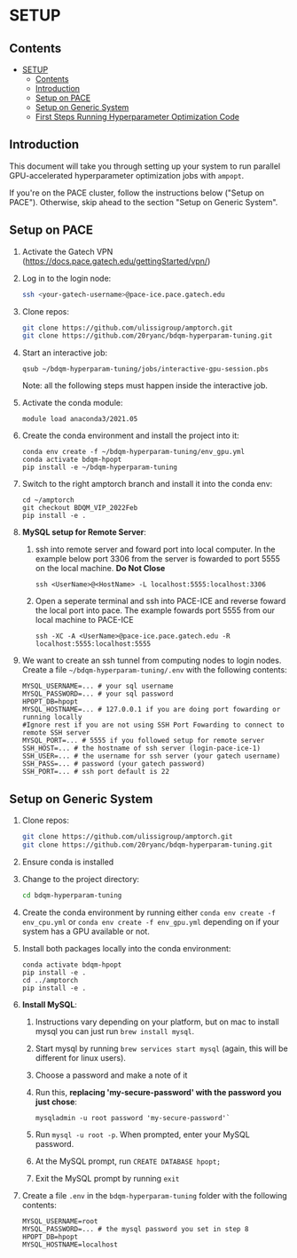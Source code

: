 # SETUP<a name="setup"></a>

## Contents<a name="contents"></a>

<!-- mdformat-toc start --slug=github --maxlevel=6 --minlevel=1 -->

- [SETUP](#setup)
  - [Contents](#contents)
  - [Introduction](#introduction)
  - [Setup on PACE](#setup-on-pace)
  - [Setup on Generic System](#setup-on-generic-system)
  - [First Steps Running Hyperparameter Optimization Code](#first-steps-running-hyperparameter-optimization-code)

<!-- mdformat-toc end -->

## Introduction<a name="introduction"></a>

This document will take you through setting up your system to run parallel
GPU-accelerated hyperparameter optimization jobs with `ampopt`.

If you're on the PACE cluster, follow the instructions below ("Setup on PACE").
Otherwise, skip ahead to the section "Setup on Generic System".

## Setup on PACE<a name="setup-on-pace"></a>

1. Activate the Gatech VPN (https://docs.pace.gatech.edu/gettingStarted/vpn/)

1. Log in to the login node:

   ```bash
   ssh <your-gatech-username>@pace-ice.pace.gatech.edu
   ```

1. Clone repos:

   ```bash
   git clone https://github.com/ulissigroup/amptorch.git
   git clone https://github.com/20ryanc/bdqm-hyperparam-tuning.git
   ```

1. Start an interactive job:

   ```
   qsub ~/bdqm-hyperparam-tuning/jobs/interactive-gpu-session.pbs
   ```

   Note: all the following steps must happen inside the interactive job.

1. Activate the conda module:

   ```
   module load anaconda3/2021.05
   ```

1. Create the conda environment and install the project into it:

   ```
   conda env create -f ~/bdqm-hyperparam-tuning/env_gpu.yml
   conda activate bdqm-hpopt
   pip install -e ~/bdqm-hyperparam-tuning
   ```

1. Switch to the right amptorch branch and install it into the conda env:

   ```
   cd ~/amptorch
   git checkout BDQM_VIP_2022Feb
   pip install -e .
   ```

1. **MySQL setup for Remote Server**:

   1. ssh into remote server and foward port into local computer. In the example below port 3306 from the server is fowarded to port 5555 on the local machine. **Do Not Close**
      ```
      ssh <UserName>@<HostName> -L localhost:5555:localhost:3306
      ```
   1. Open a seperate terminal and ssh into PACE-ICE and reverse foward the local port into pace. The example fowards port 5555 from our local machine to PACE-ICE
      ```
      ssh -XC -A <UserName>@pace-ice.pace.gatech.edu -R localhost:5555:localhost:5555
      ```

1. We want to create an ssh tunnel from computing nodes to login nodes. Create a file `~/bdqm-hyperparam-tuning/.env` with the following contents:

   ```
   MYSQL_USERNAME=... # your sql username
   MYSQL_PASSWORD=... # your sql password
   HPOPT_DB=hpopt 
   MYSQL_HOSTNAME=... # 127.0.0.1 if you are doing port fowarding or running locally
   #Ignore rest if you are not using SSH Port Fowarding to connect to remote SSH server
   MYSQL_PORT=... # 5555 if you followed setup for remote server
   SSH_HOST=... # the hostname of ssh server (login-pace-ice-1)
   SSH_USER=... # the username for ssh server (your gatech username)
   SSH_PASS=... # password (your gatech password)
   SSH_PORT=... # ssh port default is 22
   ```

## Setup on Generic System<a name="setup-on-generic-system"></a>

1. Clone repos:

   ```bash
   git clone https://github.com/ulissigroup/amptorch.git
   git clone https://github.com/20ryanc/bdqm-hyperparam-tuning.git
   ```

1. Ensure conda is installed

1. Change to the project directory:

   ```bash
   cd bdqm-hyperparam-tuning
   ```

1. Create the conda environment by running either `conda env create -f env_cpu.yml`
   or `conda env create -f env_gpu.yml` depending on if your system has a GPU
   available or not.

1. Install both packages locally into the conda environment:

   ```
   conda activate bdqm-hpopt
   pip install -e .
   cd ../amptorch
   pip install -e .
   ```

1. **Install MySQL**:

   1. Instructions vary depending on your platform, but on mac to install mysql
      you can just run `brew install mysql`.

   1. Start mysql by running `brew services start mysql` (again, this will
      be different for linux users).

   1. Choose a password and make a note of it

   1. Run this, **replacing 'my-secure-password' with the password you just chose**:

      ```
      mysqladmin -u root password 'my-secure-password'`
      ```

   1. Run `mysql -u root -p`. When prompted, enter your MySQL password.

   1. At the MySQL prompt, run `CREATE DATABASE hpopt;`

   1. Exit the MySQL prompt by running `exit`

1. Create a file `.env` in the `bdqm-hyperparam-tuning` folder with the
   following contents:

   ```
   MYSQL_USERNAME=root
   MYSQL_PASSWORD=... # the mysql password you set in step 8
   HPOPT_DB=hpopt
   MYSQL_HOSTNAME=localhost
   ```
